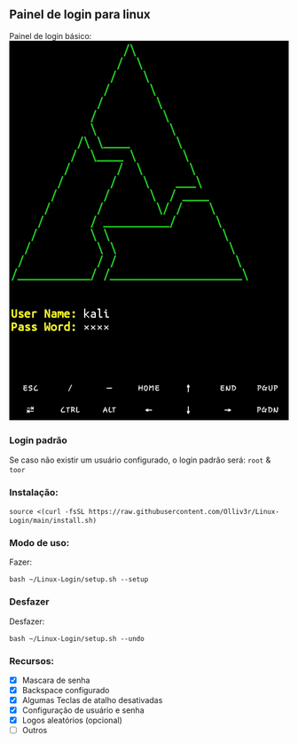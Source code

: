 ## Painel de login para linux
Painel de login básico:
![main](https://github.com/Olliv3r/Linux-Login/blob/main/media/main.jpg)

### Login padrão 
Se caso não existir um usuário configurado, o login padrão será: `root` & `toor`

### Instalação:
```
source <(curl -fsSL https://raw.githubusercontent.com/Olliv3r/Linux-Login/main/install.sh)
```

### Modo de uso:
Fazer:
```
bash ~/Linux-Login/setup.sh --setup
```

### Desfazer
Desfazer:
```
bash ~/Linux-Login/setup.sh --undo
```

### Recursos:

- [x] Mascara de senha
- [x] Backspace configurado
- [x] Algumas Teclas de atalho desativadas
- [x] Configuração de usuário e senha
- [x] Logos aleatórios (opcional)
- [ ] Outros
